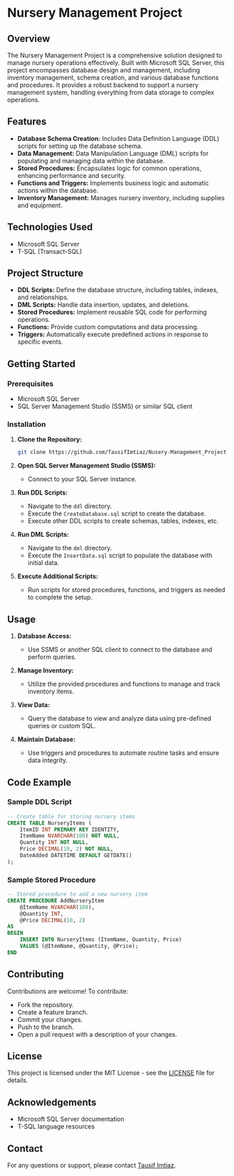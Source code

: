 # Nursery Management Project

## Overview

The Nursery Management Project is a comprehensive solution designed to manage nursery operations effectively. Built with Microsoft SQL Server, this project encompasses database design and management, including inventory management, schema creation, and various database functions and procedures. It provides a robust backend to support a nursery management system, handling everything from data storage to complex operations.

## Features

- **Database Schema Creation:** Includes Data Definition Language (DDL) scripts for setting up the database schema.
- **Data Management:** Data Manipulation Language (DML) scripts for populating and managing data within the database.
- **Stored Procedures:** Encapsulates logic for common operations, enhancing performance and security.
- **Functions and Triggers:** Implements business logic and automatic actions within the database.
- **Inventory Management:** Manages nursery inventory, including supplies and equipment.

## Technologies Used

- Microsoft SQL Server
- T-SQL (Transact-SQL)

## Project Structure

- **DDL Scripts:** Define the database structure, including tables, indexes, and relationships.
- **DML Scripts:** Handle data insertion, updates, and deletions.
- **Stored Procedures:** Implement reusable SQL code for performing operations.
- **Functions:** Provide custom computations and data processing.
- **Triggers:** Automatically execute predefined actions in response to specific events.

## Getting Started

### Prerequisites

- Microsoft SQL Server
- SQL Server Management Studio (SSMS) or similar SQL client

### Installation

1. **Clone the Repository:**
   ```bash
   git clone https://github.com/TausifImtiaz/Nusery-Management_Project_MSSQLServer.git
   ```

2. **Open SQL Server Management Studio (SSMS):**
   - Connect to your SQL Server instance.

3. **Run DDL Scripts:**
   - Navigate to the `ddl` directory.
   - Execute the `CreateDatabase.sql` script to create the database.
   - Execute other DDL scripts to create schemas, tables, indexes, etc.

4. **Run DML Scripts:**
   - Navigate to the `dml` directory.
   - Execute the `InsertData.sql` script to populate the database with initial data.

5. **Execute Additional Scripts:**
   - Run scripts for stored procedures, functions, and triggers as needed to complete the setup.

## Usage

1. **Database Access:**
   - Use SSMS or another SQL client to connect to the database and perform queries.

2. **Manage Inventory:**
   - Utilize the provided procedures and functions to manage and track inventory items.

3. **View Data:**
   - Query the database to view and analyze data using pre-defined queries or custom SQL.

4. **Maintain Database:**
   - Use triggers and procedures to automate routine tasks and ensure data integrity.

## Code Example

### Sample DDL Script

```sql
-- Create table for storing nursery items
CREATE TABLE NurseryItems (
    ItemID INT PRIMARY KEY IDENTITY,
    ItemName NVARCHAR(100) NOT NULL,
    Quantity INT NOT NULL,
    Price DECIMAL(10, 2) NOT NULL,
    DateAdded DATETIME DEFAULT GETDATE()
);
```

### Sample Stored Procedure

```sql
-- Stored procedure to add a new nursery item
CREATE PROCEDURE AddNurseryItem
    @ItemName NVARCHAR(100),
    @Quantity INT,
    @Price DECIMAL(10, 2)
AS
BEGIN
    INSERT INTO NurseryItems (ItemName, Quantity, Price)
    VALUES (@ItemName, @Quantity, @Price);
END
```

## Contributing

Contributions are welcome! To contribute:
- Fork the repository.
- Create a feature branch.
- Commit your changes.
- Push to the branch.
- Open a pull request with a description of your changes.

## License

This project is licensed under the MIT License - see the [LICENSE](LICENSE) file for details.

## Acknowledgements

- Microsoft SQL Server documentation
- T-SQL language resources

## Contact

For any questions or support, please contact [Tausif Imtiaz](mailto:tausifimtiaz@gmail.com).
